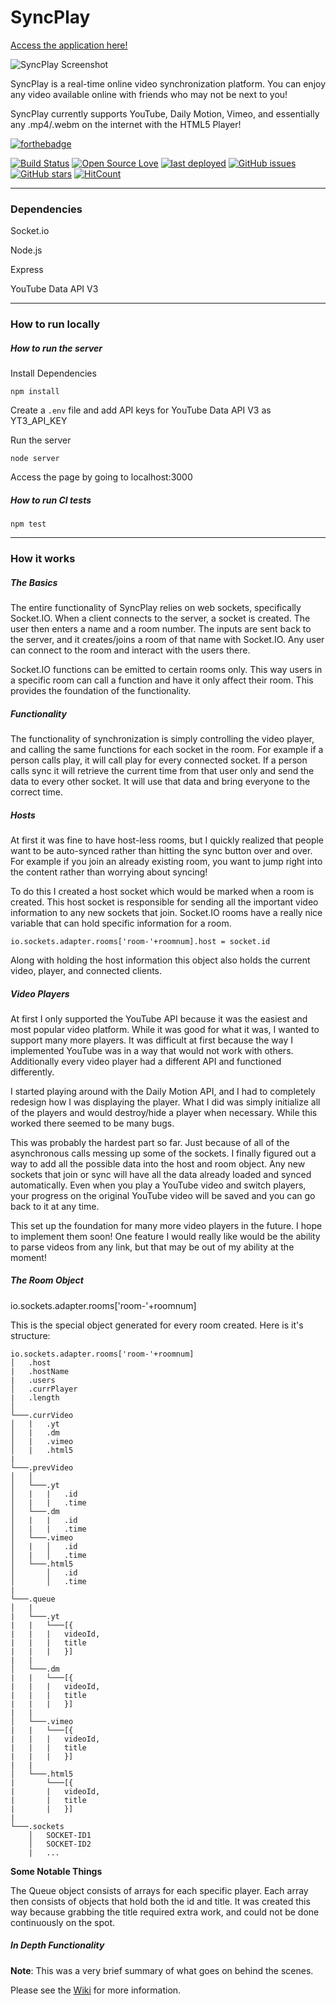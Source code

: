 # SyncPlay
[Access the application here!](https://syncandplay.herokuapp.com/)

![SyncPlay Screenshot](https://raw.githubusercontent.com/kyle8998/SyncPlay/master/img/screenshot2.PNG)

SyncPlay is a real-time online video synchronization platform. You can enjoy any video available online with friends who may not be next to you!

SyncPlay currently supports YouTube, Daily Motion, Vimeo, and essentially any .mp4/.webm on the internet with the HTML5 Player!

[![forthebadge](https://forthebadge.com/images/badges/60-percent-of-the-time-works-every-time.svg)](http://forthebadge.com)

[![Build Status](https://travis-ci.org/kyle8998/SyncPlay.svg?branch=master)](https://travis-ci.org/kyle8998/SyncPlay)
[![Open Source Love](https://badges.frapsoft.com/os/mit/mit.svg?v=102)](https://github.com/ellerbrock/open-source-badge/)
<a href="https://github.com/kyle8998/SyncPlay/commits/master"> <img src="https://img.shields.io/github/last-commit/kyle8998/SyncPlay.svg?label=last%20deployed" alt="last deployed"></a>
[![GitHub issues](https://img.shields.io/github/issues/kyle8998/SyncPlay.svg "GitHub issues")](https://github.com/kyle8998/SyncPlay/issues)
[![GitHub stars](https://img.shields.io/github/stars/kyle8998/SyncPlay.svg "GitHub stars")](https://github.com/kyle8998/SyncPlay/stargazers)
[![HitCount](http://hits.dwyl.io/kyle8998/SyncPlay.svg)](http://hits.dwyl.io/kyle8998/SyncPlay)

---

### Dependencies

Socket.io

Node.js

Express

YouTube Data API V3

---

### How to run locally

##### How to run the server

Install Dependencies
```
npm install
```

Create a `.env` file and add API keys for YouTube Data API V3 as YT3_API_KEY

Run the server
```
node server
```

Access the page by going to localhost:3000

##### How to run CI tests

```
npm test
```

---

### How it works

##### The Basics

The entire functionality of SyncPlay relies on web sockets, specifically
Socket.IO. When a client connects to the server, a socket is created. The user
then enters a name and a room number. The inputs are sent back to the server, and
it creates/joins a room of that name with Socket.IO. Any user can connect to the
room and interact with the users there.

Socket.IO functions can be emitted to certain rooms only. This way users in a
specific room can call a function and have it only affect their room. This
provides the foundation of the functionality.

##### Functionality

The functionality of synchronization is simply controlling the video player, and
calling the same functions for each socket in the room. For example if a person
calls play, it will call play for every connected socket. If a person calls sync
it will retrieve the current time from that user only and send the data to every
other socket. It will use that data and bring everyone to the correct time.

##### Hosts

At first it was fine to have host-less rooms, but I quickly realized
that people want to be auto-synced rather than hitting the sync button over
and over. For example if you join an already existing room, you want to jump
right into the content rather than worrying about syncing!

To do this I created a host socket which would be marked when a room is created.
This host socket is responsible for sending all the important video information
to any new sockets that join. Socket.IO rooms have a really nice variable that
can hold specific information for a room.

```
io.sockets.adapter.rooms['room-'+roomnum].host = socket.id
```

Along with holding the host information this object also holds the current
video, player, and connected clients.

##### Video Players

At first I only supported the YouTube API because it was the easiest and most
popular video platform. While it was good for what it was, I wanted to support
many more players. It was difficult at first because the way I implemented
YouTube was in a way that would not work with others. Additionally every
video player had a different API and functioned differently.

I started playing around with the Daily Motion API, and I had to completely
redesign how I was displaying the player. What I did was simply initialize all
of the players and would destroy/hide a player when necessary. While this worked
there seemed to be many bugs.

This was probably the hardest part so far. Just because of all of the
asynchronous calls messing up some of the sockets. I finally figured out a way
to add all the possible data into the host and room object. Any new sockets that
join or sync will have all the data already loaded and synced automatically.
Even when you play a YouTube video and switch players, your progress on the
original YouTube video will be saved and you can go back to it at any time.

This set up the foundation for many more video players in the future. I hope to
implement them soon! One feature I would really like would be the ability to
parse videos from any link, but that may be out of my ability at the moment!


##### The Room Object

io.sockets.adapter.rooms['room-'+roomnum]

This is the special object generated for every room created. Here is it's structure:

```
io.sockets.adapter.rooms['room-'+roomnum]
│   .host
|   .hostName
|   .users
│   .currPlayer
|   .length
│
└───.currVideo
│   |   .yt
│   |   .dm
│   |   .vimeo
│   |   .html5
|
└───.prevVideo
│   │
│   └───.yt
│   |   |   .id
│   |   |   .time
│   └───.dm
│   |   |   .id
│   |   |   .time
│   └───.vimeo
│   |   │   .id
│   |   │   .time
│   └───.html5
│       │   .id
│       │   .time
|
└───.queue
│   |
|   └───.yt
|   |   └───[{
|   |   |   videoId,
|   |   |   title
|   |   |   }]
|   |
│   └───.dm
|   |   └───[{
|   |   |   videoId,
|   |   |   title
|   |   |   }]
|   |
│   └───.vimeo
|   |   └───[{
|   |   |   videoId,
|   |   |   title
|   |   |   }]
|   |
│   └───.html5
|       └───[{
|       |   videoId,
|       |   title
|       |   }]
|
└───.sockets
    │   SOCKET-ID1
    │   SOCKET-ID2
    |   ...
```

**Some Notable Things**

The Queue object consists of arrays for each specific player. Each array then
consists of objects that hold both the id and title. It was created this way because
grabbing the title required extra work, and could not be done continuously on the spot.

##### In Depth Functionality

**Note**: This was a very brief summary of what goes on behind the scenes.

Please see the [Wiki](https://github.com/kyle8998/SyncPlay/wiki) for more
information.
